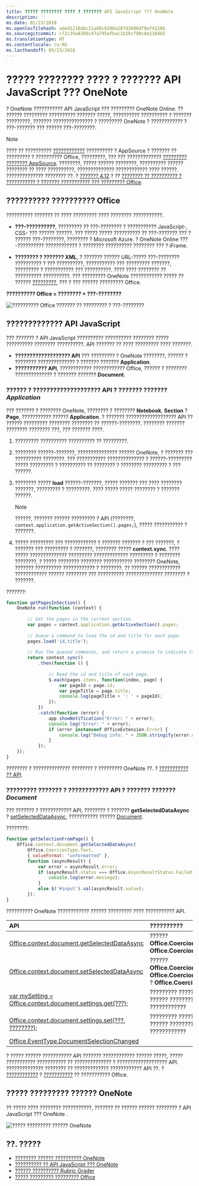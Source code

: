 ```yaml
---
title: ????? ???????? ???? ? ??????? API JavaScript ??? OneNote
description: ''
ms.date: 01/23/2018
ms.openlocfilehash: aded1210abc11a80c6200a207d3896df8ef4218b
ms.sourcegitcommit: c72c35e8389c47a795afbac1b2bcf98c8e216d82
ms.translationtype: HT
ms.contentlocale: ru-RU
ms.lasthandoff: 05/23/2018
---
```

# <a name="onenote-javascript-api-programming-overview"></a>????? ???????? ???? ? ??????? API JavaScript ??? OneNote

? OneNote ??????????? API JavaScript ??? ????????? OneNote Online. ?? ?????? ????????? ?????????? ??????? ?????, ?????????? ?????????? ? ??????? ?????????, ??????? ??????????????? ? ????????? OneNote ? ???????????? ? ???-??????? ??? ?????? ???-????????.

> [!NOTE]
> ???? ?? ?????????? [????????????](../publish/publish.md) ?????????? ? AppSource ? ??????? ?? ????????? ? ?????????? Office, ?????????, ??? ??? ????????????? [????????? ???????? AppSource](https://docs.microsoft.com/en-us/office/dev/store/validation-policies). ????????, ????? ?????? ????????, ?????????? ?????? ???????? ?? ???? ??????????, ?????????????? ???????????? ???? ??????. ?????????????? ???????? ??. ? [??????? 4.12](https://docs.microsoft.com/en-us/office/dev/store/validation-policies#4-apps-and-add-ins-behave-predictably) ? ?? [???????? ?? ?????????? ? ??????????? ? ??????? ??????????? ??? ????????? Office](../overview/office-add-in-availability.md).

## <a name="components-of-an-office-add-in"></a>?????????? ?????????? Office

?????????? ??????? ?? ???? ????????? ???? ???????? ???????????.

- **???-??????????**, ????????? ?? ???-???????? ? ??????????? JavaScript-, CSS- ??? ?????? ??????. ??? ????? ????? ?????????? ?? ???-??????? ??? ? ?????? ???-????????, ???????? ? Microsoft Azure. ? OneNote Online ???-?????????? ???????????? ? ???????? ?????????? ???????? ??? ? iFrame.
    
- **???????? ? ??????? XML**, ? ??????? ?????? URL-????? ???-???????? ?????????? ? ??? ??????????, ??????????? ??? ????????? ???????, ????????? ? ??????????? ??? ??????????. ???? ???? ???????? ?? ?????????? ??????????. ??? ????????? OneNote ???????????? ????? ?? ?????? [?????????](../develop/add-in-manifests.md), ??? ? ??? ?????? ????????? Office.

**?????????? Office = ???????? + ???-????????**

![?????????? Office ??????? ?? ????????? ? ???-????????](../images/onenote-add-in.png)

## <a name="using-the-javascript-api"></a>????????????? API JavaScript

??? ??????? ? API JavaScript ?????????? ?????????? ???????? ????? ?????????? ???????? ??????????. API ??????? ?? ???? ????????? ???? ???????. 

- **??????????????????? API** ??? ????????? ? OneNote ????????, ?????? ? ???????? ?????????????? ? ??????? ??????? **Application**.
- **??????????? API**, ???????????? ???????????? Office, ?????? ? ???????? ?????????????? ? ??????? ??????? **Document**.

### <a name="accessing-the-rich-api-through-the-application-object"></a>?????? ? ???????????????????? API ? ??????? ??????? *Application*

??? ??????? ? ???????? OneNote, ???????? ? ???????? **Notebook**, **Section** ? **Page**, ??????????? ?????? **Application**. ? ??????? ??????????????????? API ?? ?????? ????????? ???????? ???????? ?? ??????-????????. ???????? ??????? ???????? ???????? ???, ??? ??????? ????. 

1. ????????? ?????????? ?????????? ?? ?????????.

2. ???????? ??????-???????, ??????????????? ?????? OneNote, ? ??????? ??? ?????????? ????????. ??? ??????????? ?????????????? ? ??????-????????? ????? ????????? ? ?????????? ?? ???????? ? ???????? ????????? ? ??? ??????. 

3. ???????? ????? **load** ??????-???????, ????? ??????? ??? ???? ???????? ???????, ????????? ? ?????????. ???? ????? ????? ???????? ? ??????? ??????.

   > [!NOTE]
   > ??????, ??????? ?????? ????????? ? API (????????, `context.application.getActiveSection().pages;`), ????? ??????????? ? ???????.

4. ????? ????????? ??? ???????????? ? ??????? ??????? ? ??? ???????, ? ??????? ??? ????????? ? ???????, ???????? ????? **context.sync**. ???? ????? ?????????????? ????????? ????????????? ????????? ? ???????? ????????, ? ????? ???????? ???????? ??????????? ???????? OneNote, ??????? ?????????? ???????????? ? ????????. ?? ?????? ???????????? ???????????? ?????? ???????? ??? ?????????? ?????????????? ???????? ? ???????.

???????: 

```js
function getPagesInSection() {
    OneNote.run(function (context) {
        
        // Get the pages in the current section.
        var pages = context.application.getActiveSection().pages;
        
        // Queue a command to load the id and title for each page.            
        pages.load('id,title');
        
        // Run the queued commands, and return a promise to indicate task completion.
        return context.sync()
            .then(function () {
                
                // Read the id and title of each page. 
                $.each(pages.items, function(index, page) {
                    var pageId = page.id;
                    var pageTitle = page.title;
                    console.log(pageTitle + ': ' + pageId); 
                });
            })
            .catch(function (error) {
                app.showNotification("Error: " + error);
                console.log("Error: " + error);
                if (error instanceof OfficeExtension.Error) {
                    console.log("Debug info: " + JSON.stringify(error.debugInfo));
                }
            });
    });
}
```

???????? ? ?????????????? ???????? ? ????????? OneNote ??. ? [??????????? ?? API](https://dev.office.com/reference/add-ins/onenote/onenote-add-ins-javascript-reference).

### <a name="accessing-the-common-api-through-the-document-object"></a>????????? ??????? ? ???????????? API ? ??????? ??????? *Document*

??? ??????? ? ???????????? API, ???????? ? ??????? **getSelectedDataAsync** ? [setSelectedDataAsync](https://dev.office.com/reference/add-ins/shared/document.getselecteddataasync), ??????????? ?????? [Document](https://dev.office.com/reference/add-ins/shared/document.setselecteddataasync). 

????????:  

```js
function getSelectionFromPage() {
    Office.context.document.getSelectedDataAsync(
        Office.CoercionType.Text,
        { valueFormat: "unformatted" },
        function (asyncResult) {
            var error = asyncResult.error;
            if (asyncResult.status === Office.AsyncResultStatus.Failed) {
                console.log(error.message);
            }
            else $('#input').val(asyncResult.value);
        });
}
```
?????????? OneNote ???????????? ?????? ????????? ???? ??????????? API.

| API | ?????????? |
|:------|:------|
| [Office.context.document.getSelectedDataAsync](https://dev.office.com/reference/add-ins/shared/document.getselecteddataasync) | ?????? **Office.CoercionType.Text** ? **Office.CoercionType.Matrix** |
| [Office.context.document.setSelectedDataAsync](https://dev.office.com/reference/add-ins/shared/document.setselecteddataasync) | ?????? **Office.CoercionType.Text**, **Office.CoercionType.Image** ? **Office.CoercionType.Html** | 
| [var mySetting = Office.context.document.settings.get(???);](https://dev.office.com/reference/add-ins/shared/settings.get) | ????????? ?????????????? ?????? ??????????? ???????????? | 
| [Office.context.document.settings.set(???, ????????);](https://dev.office.com/reference/add-ins/shared/settings.set) | ????????? ?????????????? ?????? ??????????? ???????????? | 
| [Office.EventType.DocumentSelectionChanged](https://dev.office.com/reference/add-ins/shared/document.selectionchanged.event) ||

? ????? ?????? ??????????? API ??????? ???????????? ?????? ?????, ????? ??????????? ??????????? ?? ?????????????? ? ??????????????????? API. ?????????????? ???????? ?? ????????????? ???????????? API ??. ? [????????????](../overview/office-add-ins.md) ? [???????????](https://dev.office.com/reference/add-ins/javascript-api-for-office) ?? ??????????? Office.


<a name="om-diagram"></a>
## <a name="onenote-object-model-diagram"></a>????? ????????? ?????? OneNote 
?? ????? ???? ???????? ???????????, ??????? ?? ?????? ?????? ???????? ? API JavaScript ??? OneNote .

  ![????? ????????? ?????? OneNote](../images/onenote-om.png)


## <a name="see-also"></a>??. ?????

- [???????? ?????? ?????????? OneNote](onenote-add-ins-getting-started.md)
- [?????????? ?? API JavaScript ??? OneNote](https://dev.office.com/reference/add-ins/onenote/onenote-add-ins-javascript-reference)
- [?????? ?????????? Rubric Grader](https://github.com/OfficeDev/OneNote-Add-in-Rubric-Grader)
- [????? ????????? ????????? Office](../overview/office-add-ins.md)
